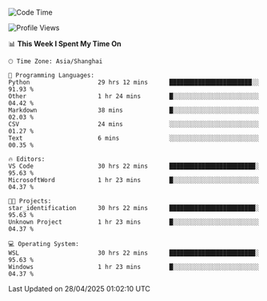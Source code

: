 <!--START_SECTION:waka-->
![Code Time](http://img.shields.io/badge/Code%20Time-2%2C715%20hrs%2034%20mins-blue)

![Profile Views](http://img.shields.io/badge/Profile%20Views-0-blue)

📊 **This Week I Spent My Time On** 

```text
🕑︎ Time Zone: Asia/Shanghai

💬 Programming Languages: 
Python                   29 hrs 12 mins      ███████████████████████░░   91.93 % 
Other                    1 hr 24 mins        █░░░░░░░░░░░░░░░░░░░░░░░░   04.42 % 
Markdown                 38 mins             █░░░░░░░░░░░░░░░░░░░░░░░░   02.03 % 
CSV                      24 mins             ░░░░░░░░░░░░░░░░░░░░░░░░░   01.27 % 
Text                     6 mins              ░░░░░░░░░░░░░░░░░░░░░░░░░   00.35 % 

🔥 Editors: 
VS Code                  30 hrs 22 mins      ████████████████████████░   95.63 % 
MicrosoftWord            1 hr 23 mins        █░░░░░░░░░░░░░░░░░░░░░░░░   04.37 % 

🐱‍💻 Projects: 
star_identification      30 hrs 22 mins      ████████████████████████░   95.63 % 
Unknown Project          1 hr 23 mins        █░░░░░░░░░░░░░░░░░░░░░░░░   04.37 % 

💻 Operating System: 
WSL                      30 hrs 22 mins      ████████████████████████░   95.63 % 
Windows                  1 hr 23 mins        █░░░░░░░░░░░░░░░░░░░░░░░░   04.37 % 
```


 Last Updated on 28/04/2025 01:02:10 UTC
<!--END_SECTION:waka-->